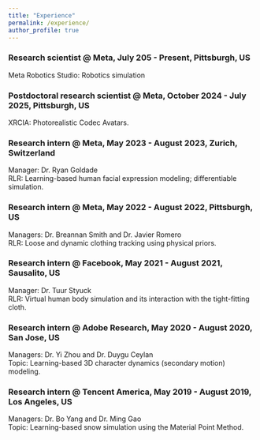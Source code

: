 ```yaml
---
title: "Experience"
permalink: /experience/
author_profile: true
---
```

### Research scientist @ Meta, July 205 - Present, Pittsburgh, US
Meta Robotics Studio: Robotics simulation

### Postdoctoral research scientist @ Meta, October 2024 - July 2025, Pittsburgh, US
XRCIA: Photorealistic Codec Avatars.

### Research intern @ Meta, May 2023 - August 2023, Zurich, Switzerland
Manager: Dr. Ryan Goldade<br/>
RLR: Learning-based human facial expression modeling; differentiable simulation.

### Research intern @ Meta, May 2022 - August 2022, Pittsburgh, US
Managers: Dr. Breannan Smith and Dr. Javier Romero <br/>
RLR: Loose and dynamic clothing tracking using physical priors.

### Research intern @ Facebook, May 2021 - August 2021, Sausalito, US
Manager: Dr. Tuur Styuck <br/>
RLR: Virtual human body simulation and its interaction with the tight-fitting cloth.

### Research intern @ Adobe Research, May 2020 - August 2020, San Jose, US
Managers: Dr. Yi Zhou and Dr. Duygu Ceylan <br/>
Topic: Learning-based 3D character dynamics (secondary motion) modeling.


### Research intern @ Tencent America, May 2019 - August 2019, Los Angeles, US
Managers: Dr. Bo Yang and Dr. Ming Gao <br/>
Topic: Learning-based snow simulation using the Material Point Method.
